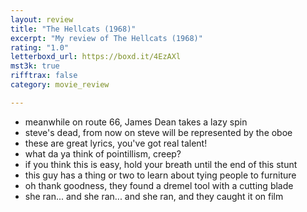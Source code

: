 ```yaml
---
layout: review
title: "The Hellcats (1968)"
excerpt: "My review of The Hellcats (1968)"
rating: "1.0"
letterboxd_url: https://boxd.it/4EzAXl
mst3k: true
rifftrax: false
category: movie_review

---
```


* meanwhile on route 66, James Dean takes a lazy spin
* steve's dead, from now on steve will be represented by the oboe
* these are great lyrics, you've got real talent!
* what da ya think of pointillism, creep?
* if you think this is easy, hold your breath until the end of this stunt
* this guy has a thing or two to learn about tying people to furniture 
* oh thank goodness, they found a dremel tool with a cutting blade
* she ran... and she ran... and she ran, and they caught it on film
